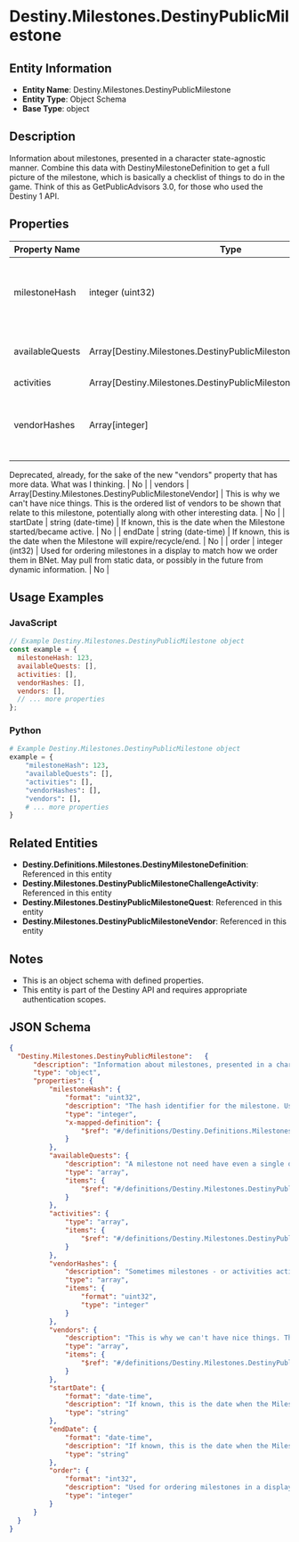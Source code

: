 # Destiny.Milestones.DestinyPublicMilestone

## Entity Information
- **Entity Name**: Destiny.Milestones.DestinyPublicMilestone
- **Entity Type**: Object Schema
- **Base Type**: object

## Description
Information about milestones, presented in a character state-agnostic manner. Combine this data with DestinyMilestoneDefinition to get a full picture of the milestone, which is basically a checklist of things to do in the game. Think of this as GetPublicAdvisors 3.0, for those who used the Destiny 1 API.

## Properties

| Property Name | Type | Description | Required |
|---------------|------|-------------|----------|
| milestoneHash | integer (uint32) | The hash identifier for the milestone. Use it to look up the DestinyMilestoneDefinition for static data about the Milestone. | No |
| availableQuests | Array[Destiny.Milestones.DestinyPublicMilestoneQuest] | A milestone not need have even a single quest, but if there are active quests they will be returned here. | No |
| activities | Array[Destiny.Milestones.DestinyPublicMilestoneChallengeActivity] |  | No |
| vendorHashes | Array[integer] | Sometimes milestones - or activities active in milestones - will have relevant vendors. These are the vendors that are currently relevant.
Deprecated, already, for the sake of the new "vendors" property that has more data. What was I thinking. | No |
| vendors | Array[Destiny.Milestones.DestinyPublicMilestoneVendor] | This is why we can't have nice things. This is the ordered list of vendors to be shown that relate to this milestone, potentially along with other interesting data. | No |
| startDate | string (date-time) | If known, this is the date when the Milestone started/became active. | No |
| endDate | string (date-time) | If known, this is the date when the Milestone will expire/recycle/end. | No |
| order | integer (int32) | Used for ordering milestones in a display to match how we order them in BNet. May pull from static data, or possibly in the future from dynamic information. | No |

## Usage Examples

### JavaScript
```javascript
// Example Destiny.Milestones.DestinyPublicMilestone object
const example = {
  milestoneHash: 123,
  availableQuests: [],
  activities: [],
  vendorHashes: [],
  vendors: [],
  // ... more properties
};
```

### Python
```python
# Example Destiny.Milestones.DestinyPublicMilestone object
example = {
    "milestoneHash": 123,
    "availableQuests": [],
    "activities": [],
    "vendorHashes": [],
    "vendors": [],
    # ... more properties
}
```

## Related Entities
- **Destiny.Definitions.Milestones.DestinyMilestoneDefinition**: Referenced in this entity
- **Destiny.Milestones.DestinyPublicMilestoneChallengeActivity**: Referenced in this entity
- **Destiny.Milestones.DestinyPublicMilestoneQuest**: Referenced in this entity
- **Destiny.Milestones.DestinyPublicMilestoneVendor**: Referenced in this entity

## Notes
- This is an object schema with defined properties.
- This entity is part of the Destiny API and requires appropriate authentication scopes.

## JSON Schema
```json
{
  "Destiny.Milestones.DestinyPublicMilestone":   {
      "description": "Information about milestones, presented in a character state-agnostic manner. Combine this data with DestinyMilestoneDefinition to get a full picture of the milestone, which is basically a checklist of things to do in the game. Think of this as GetPublicAdvisors 3.0, for those who used the Destiny 1 API.",
      "type": "object",
      "properties": {
          "milestoneHash": {
              "format": "uint32",
              "description": "The hash identifier for the milestone. Use it to look up the DestinyMilestoneDefinition for static data about the Milestone.",
              "type": "integer",
              "x-mapped-definition": {
                  "$ref": "#/definitions/Destiny.Definitions.Milestones.DestinyMilestoneDefinition"
              }
          },
          "availableQuests": {
              "description": "A milestone not need have even a single quest, but if there are active quests they will be returned here.",
              "type": "array",
              "items": {
                  "$ref": "#/definitions/Destiny.Milestones.DestinyPublicMilestoneQuest"
              }
          },
          "activities": {
              "type": "array",
              "items": {
                  "$ref": "#/definitions/Destiny.Milestones.DestinyPublicMilestoneChallengeActivity"
              }
          },
          "vendorHashes": {
              "description": "Sometimes milestones - or activities active in milestones - will have relevant vendors. These are the vendors that are currently relevant.\r\nDeprecated, already, for the sake of the new \"vendors\" property that has more data. What was I thinking.",
              "type": "array",
              "items": {
                  "format": "uint32",
                  "type": "integer"
              }
          },
          "vendors": {
              "description": "This is why we can't have nice things. This is the ordered list of vendors to be shown that relate to this milestone, potentially along with other interesting data.",
              "type": "array",
              "items": {
                  "$ref": "#/definitions/Destiny.Milestones.DestinyPublicMilestoneVendor"
              }
          },
          "startDate": {
              "format": "date-time",
              "description": "If known, this is the date when the Milestone started/became active.",
              "type": "string"
          },
          "endDate": {
              "format": "date-time",
              "description": "If known, this is the date when the Milestone will expire/recycle/end.",
              "type": "string"
          },
          "order": {
              "format": "int32",
              "description": "Used for ordering milestones in a display to match how we order them in BNet. May pull from static data, or possibly in the future from dynamic information.",
              "type": "integer"
          }
      }
  }
}
```
